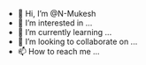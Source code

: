 - 👋 Hi, I’m @N-Mukesh
- 👀 I’m interested in ...
- 🌱 I’m currently learning ...
- 💞️ I’m looking to collaborate on ...
- 📫 How to reach me ...

<!---
N-Mukesh/N-Mukesh is a ✨ special ✨ repository because its `README.md` (this file) appears on your GitHub profile.
You can click the Preview link to take a look at your changes.
--->
